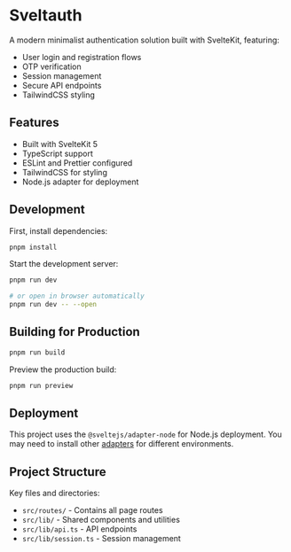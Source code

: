 # Sveltauth

A modern minimalist authentication solution built with SvelteKit, featuring:

- User login and registration flows
- OTP verification
- Session management
- Secure API endpoints
- TailwindCSS styling

## Features

- Built with SvelteKit 5
- TypeScript support
- ESLint and Prettier configured
- TailwindCSS for styling
- Node.js adapter for deployment

## Development

First, install dependencies:

```bash
pnpm install
```

Start the development server:

```bash
pnpm run dev

# or open in browser automatically
pnpm run dev -- --open
```

## Building for Production

```bash
pnpm run build
```

Preview the production build:

```bash
pnpm run preview
```

## Deployment

This project uses the `@sveltejs/adapter-node` for Node.js deployment. You may need to install other [adapters](https://kit.svelte.dev/docs/adapters) for different environments.

## Project Structure

Key files and directories:

- `src/routes/` - Contains all page routes
- `src/lib/` - Shared components and utilities
- `src/lib/api.ts` - API endpoints
- `src/lib/session.ts` - Session management

